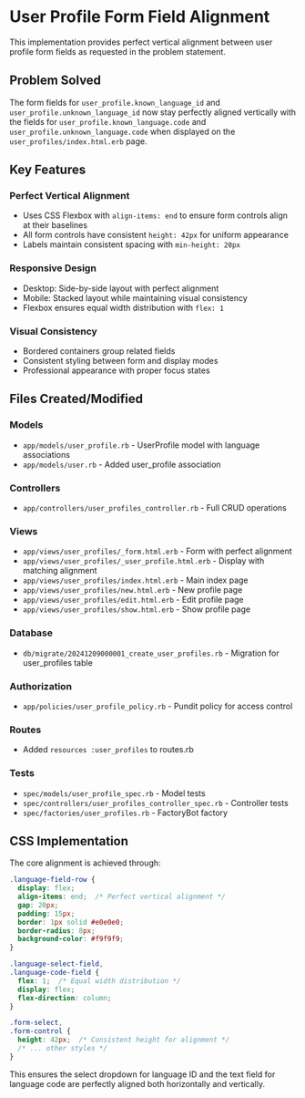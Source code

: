 # User Profile Form Field Alignment

This implementation provides perfect vertical alignment between user profile form fields as requested in the problem statement.

## Problem Solved

The form fields for `user_profile.known_language_id` and `user_profile.unknown_language_id` now stay perfectly aligned vertically with the fields for `user_profile.known_language.code` and `user_profile.unknown_language.code` when displayed on the `user_profiles/index.html.erb` page.

## Key Features

### Perfect Vertical Alignment
- Uses CSS Flexbox with `align-items: end` to ensure form controls align at their baselines
- All form controls have consistent `height: 42px` for uniform appearance
- Labels maintain consistent spacing with `min-height: 20px`

### Responsive Design
- Desktop: Side-by-side layout with perfect alignment
- Mobile: Stacked layout while maintaining visual consistency
- Flexbox ensures equal width distribution with `flex: 1`

### Visual Consistency
- Bordered containers group related fields
- Consistent styling between form and display modes
- Professional appearance with proper focus states

## Files Created/Modified

### Models
- `app/models/user_profile.rb` - UserProfile model with language associations
- `app/models/user.rb` - Added user_profile association

### Controllers
- `app/controllers/user_profiles_controller.rb` - Full CRUD operations

### Views
- `app/views/user_profiles/_form.html.erb` - Form with perfect alignment
- `app/views/user_profiles/_user_profile.html.erb` - Display with matching alignment
- `app/views/user_profiles/index.html.erb` - Main index page
- `app/views/user_profiles/new.html.erb` - New profile page
- `app/views/user_profiles/edit.html.erb` - Edit profile page
- `app/views/user_profiles/show.html.erb` - Show profile page

### Database
- `db/migrate/20241209000001_create_user_profiles.rb` - Migration for user_profiles table

### Authorization
- `app/policies/user_profile_policy.rb` - Pundit policy for access control

### Routes
- Added `resources :user_profiles` to routes.rb

### Tests
- `spec/models/user_profile_spec.rb` - Model tests
- `spec/controllers/user_profiles_controller_spec.rb` - Controller tests
- `spec/factories/user_profiles.rb` - FactoryBot factory

## CSS Implementation

The core alignment is achieved through:

```css
.language-field-row {
  display: flex;
  align-items: end;  /* Perfect vertical alignment */
  gap: 20px;
  padding: 15px;
  border: 1px solid #e0e0e0;
  border-radius: 8px;
  background-color: #f9f9f9;
}

.language-select-field,
.language-code-field {
  flex: 1;  /* Equal width distribution */
  display: flex;
  flex-direction: column;
}

.form-select,
.form-control {
  height: 42px;  /* Consistent height for alignment */
  /* ... other styles */
}
```

This ensures the select dropdown for language ID and the text field for language code are perfectly aligned both horizontally and vertically.